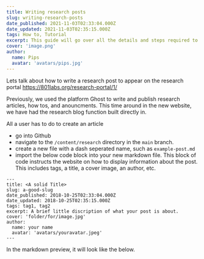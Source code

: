```yaml
---
title: Writing research posts
slug: writing-research-posts
date_published: 2021-11-03T02:33:04.000Z
date_updated: 2021-11-03T02:35:15.000Z
tags: How to, Tutorial
excerpt: This guide will go over all the details and steps required to post a research article.
cover: 'image.png'
author:
  name: Pips
  avatar: 'avatars/pips.jpg'
---
```


Lets talk about how to write a research post to appear on the research portal https://801labs.org/research-portal/1/

Previously, we used the platform Ghost to write and publish research articles, how tos, and anouncments. This time around in the new website, we have had the research blog function built directly in. 

All a user has to do to create an article
* go into Github
* navigate to the `/content/research` directory in the `main` branch.
* create a new file with a dash seperated name, such as `example-post.md`
* import the below code block into your new markdown file. This block of code instructs the website on how to display information about the post. This includes tags, a title, a cover image, an author, etc.


```
---
title: <A solid Title>
slug: a-good-slug
date_published: 2018-10-25T02:33:04.000Z
date_updated: 2018-10-25T02:35:15.000Z
tags: tag1, tag2
excerpt: A brief little discription of what your post is about.
cover: 'folder/for/image.jpg'
author:
  name: your name
  avatar: 'avatars/youravatar.jpeg'
---
```

In the markdown preview, it will look like the below.

